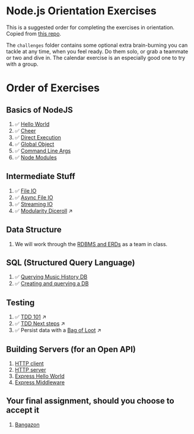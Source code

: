 # Node.js Orientation Exercises

This is a suggested order for completing the exercises in orientation. Copied from [this repo](https://github.com/nashville-software-school/bangazon-corp/tree/master/orientation/resources).

The `challenges` folder contains some optional extra brain-burning you can tackle at any time, when you feel ready. Do them solo, or grab a teammate or two and dive in. The calendar exercise is an especially good one to try with a group.

# Order of Exercises

## Basics of NodeJS

1. :white_check_mark: [Hello World](00-helloWorld.js)
1. :white_check_mark: [Cheer](01-cheer.js)
1. :white_check_mark: [Direct Execution](02-directExec.js)
1. :white_check_mark: [Global Object](03-global.js)
1. :white_check_mark: [Command Line Args](05-sum.js)
1. :white_check_mark: [Node Modules](06-chalkFlag.js)

## Intermediate Stuff
1. :white_check_mark: [File IO](07-languages.js)
1. :white_check_mark: [Async File IO](08-async_io.js)
1. :white_check_mark: [Streaming IO](09-streaming.js)
1. :white_check_mark: [Modularity Diceroll](https://github.com/kenziebottoms/nss-back-00-diceroll) :arrow_upper_right:

## Data Structure
1. We will work through the [RDBMS and ERDs](./10-relational-database-ERD.md) as a team in class.

## SQL (Structured Query Language)
1. :white_check_mark: [Querying Music History DB](11-music_history.sql)
1. :white_check_mark: [Creating and querying a DB](13-sqlite.js)

## Testing
1. :white_check_mark: [TDD 101](https://github.com/kenziebottoms/nss-back-00-diceroll) :arrow_upper_right:
1. :white_check_mark: [TDD Next steps](https://github.com/kenziebottoms/nss-back-00-tdd-calculator) :arrow_upper_right:
1. :white_check_mark: Persist data with a [Bag of Loot](https://github.com/kenziebottoms/nss-back-00-bag-o-loot) :arrow_upper_right:

## Building Servers (for an Open API)
1. [HTTP client](./18-http_client.md)
1. [HTTP server](./19-http-server.md)
1. [Express Hello World](./20-express-hello-world.md)
1. [Express Middleware](./21-express-middleware.md)

## Your final assignment, should you choose to accept it
1. [Bangazon](./22-bangazon-ERD.md)
